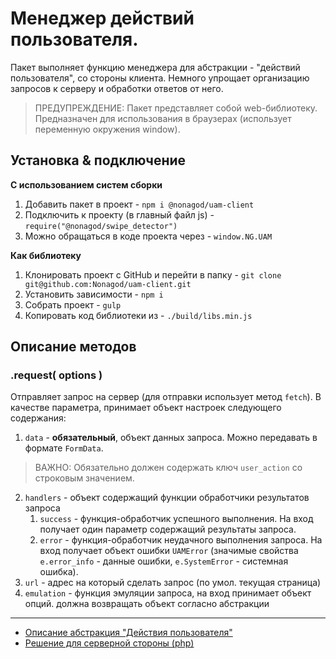 # Менеджер действий пользователя.
Пакет выполняет функцию менеджера для абстракции - "действий пользователя", со стороны клиента. Немного упрощает 
организацию запросов к серверу и обработки ответов от него.

> ПРЕДУПРЕЖДЕНИЕ: Пакет представляет собой web-библиотеку. Предназначен для использования в браузерах (использует 
> переменную окружения window). 

## Установка & подключение
**С использованием систем сборки**
1. Добавить пакет в проект - ```npm i @nonagod/uam-client```
2. Подключить к проекту (в главный файл js) - ```require("@nonagod/swipe_detector")```
3. Можно обращаться в коде проекта через - ```window.NG.UAM```

**Как библиотеку**
1. Клонировать проект с GitHub и перейти в папку - ```git clone git@github.com:Nonagod/uam-client.git```
2. Установить зависимости - ```npm i```
3. Собрать проект - ```gulp```
4. Копировать код библиотеки из - ```./build/libs.min.js```

## Описание методов

### .request( options ) 
Отправляет запрос на сервер (для отправки использует метод ```fetch```). В качестве параметра, принимает объект 
настроек следующего содержания:
1. ```data``` - **обязательный**, объект данных запроса. Можно передавать в формате ```FormData```.
> ВАЖНО: Обязательно должен содержать ключ `user_action` со строковым значением.
2. ```handlers``` - объект содержащий функции обработчики результатов запроса
   1. ```success``` - функция-обработчик успешного выполнения. На вход получает один параметр содержащий результаты 
      запроса.
   2. ```error``` - функция-обработчик неудачного выполнения запроса. На вход получает объект ошибки ```UAMError``` 
      (значимые свойства `e.error_info` - данные ошибки, `e.SystemError` - системная ошибка).
3. ```url``` - адрес на который сделать запрос (по умол. текущая страница)
4. ```emulation``` - функция эмуляции запроса, на вход принимает объект опций. должна возвращать объект согласно 
   абстракции

___
- [Описание абстракция "Действия пользователя"](#)
- [Решение для серверной стороны (php)](#)